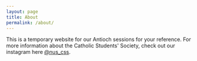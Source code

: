 ```yaml
---
layout: page
title: About
permalink: /about/
---
```


This is a temporary website for our Antioch sessions for your reference. For more information about the Catholic Students' Society, check out our instagram here [@nus_css](https://www.instagram.com/nus_css/).

<!-- You can find the source code for Minima at GitHub:
[jekyll][jekyll-organization] /
[minima](https://github.com/jekyll/minima)

You can find the source code for Jekyll at GitHub:
[jekyll][jekyll-organization] /
[jekyll](https://github.com/jekyll/jekyll) -->


<!-- [jekyll-organization]: https://github.com/jekyll -->
